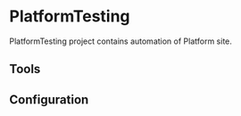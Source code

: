 # PlatformTesting

PlatformTesting project contains automation of Platform site. 

## Tools
## Configuration
